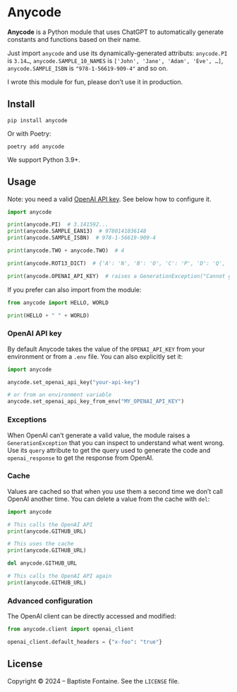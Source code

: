 # Anycode

**Anycode** is a Python module that uses ChatGPT to automatically generate constants and functions based on their name.

Just import `anycode` and use its dynamically-generated attributs: `anycode.PI` is `3.14…`,
`anycode.SAMPLE_10_NAMES` is `['John', 'Jane', 'Adam', 'Eve', …]`, `anycode.SAMPLE_ISBN` is `"978-1-56619-909-4"` and
so on.

I wrote this module for fun, please don’t use it in production.

## Install

    pip install anycode

Or with Poetry:

    poetry add anycode

We support Python 3.9+.

## Usage

Note: you need a valid [OpenAI API key](https://platform.openai.com/api-keys). See below how to configure it.

```python
import anycode

print(anycode.PI)  # 3.141592...
print(anycode.SAMPLE_EAN13)  # 9780141036148
print(anycode.SAMPLE_ISBN)  # 978-1-56619-909-4

print(anycode.TWO + anycode.TWO)  # 4

print(anycode.ROT13_DICT)  # {'A': 'N', 'B': 'O', 'C': 'P', 'D': 'Q', 'E': 'R', ...}

print(anycode.OPENAI_API_KEY)  # raises a GenerationException("Cannot generate code for 'OPENAI_API_KEY'")
```

If you prefer can also import from the module:

```python
from anycode import HELLO, WORLD

print(HELLO + " " + WORLD)
```

### OpenAI API key

By default Anycode takes the value of the `OPENAI_API_KEY` from your environment or from a `.env` file.
You can also explicitly set it:

```python
import anycode

anycode.set_openai_api_key("your-api-key")

# or from an environment variable
anycode.set_openai_api_key_from_env("MY_OPENAI_API_KEY")
```

### Exceptions

When OpenAI can’t generate a valid value, the module raises a `GenerationException` that you can inspect to
understand what went wrong. Use its `query` attribute to get the query used to generate the code and `openai_response`
to get the response from OpenAI.

### Cache

Values are cached so that when you use them a second time we don’t call OpenAI another time.
You can delete a value from the cache with `del`:

```python
import anycode

# This calls the OpenAI API
print(anycode.GITHUB_URL)

# This uses the cache
print(anycode.GITHUB_URL)

del anycode.GITHUB_URL

# This calls the OpenAI API again
print(anycode.GITHUB_URL)
```

### Advanced configuration

The OpenAI client can be directly accessed and modified:

```python
from anycode.client import openai_client

openai_client.default_headers = {"x-foo": "true"}
```

## License

Copyright © 2024 – Baptiste Fontaine. See the `LICENSE` file.
